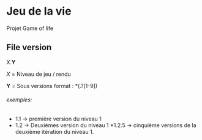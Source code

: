 # Jeu de la vie

Projet Game of life



## File version
_X_.**Y**

_X_ = Niveau de jeu / rendu

**Y** = Sous versions format :  *(.?[1-9])


###### exemples:
 * 1.1 -> première version du niveau 1
 * 1.2 -> Deuxièmes version du niveau 1
    *1.2.5 -> cinquième versions de la deuxième itération du niveau 1.
